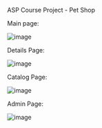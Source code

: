 ASP Course Project - Pet Shop

Main page:

![image](https://github.com/Alex-Ignatenko/Petshop/assets/138715781/d0ff654a-a0d4-4baa-9316-9d495757cfd5)

Details Page:

![image](https://github.com/Alex-Ignatenko/Petshop/assets/138715781/15882b90-c46b-4fe3-9561-aad04b8ce5e9)

Catalog Page:

![image](https://github.com/Alex-Ignatenko/Petshop/assets/138715781/1f450100-2181-4e0c-b16e-1526d953db2c)

Admin Page:

![image](https://github.com/Alex-Ignatenko/Petshop/assets/138715781/a4d12769-3f95-4640-9bff-e4a543aeae3f)



